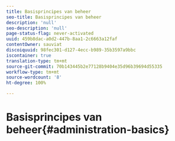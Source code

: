 ```yaml
---
title: Basisprincipes van beheer
seo-title: Basisprincipes van beheer
description: 'null'
seo-description: 'null'
page-status-flag: never-activated
uuid: 459b8dac-a0d2-447b-8aa1-2c6663a12faf
contentOwner: sauviat
discoiquuid: 98fec301-d127-4ecc-b989-35b3597a9bbc
iscontainer: true
translation-type: tm+mt
source-git-commit: 70b143445b2e77128b9404e35d96b39694d55335
workflow-type: tm+mt
source-wordcount: '8'
ht-degree: 100%

---
```



# Basisprincipes van beheer{#administration-basics}


